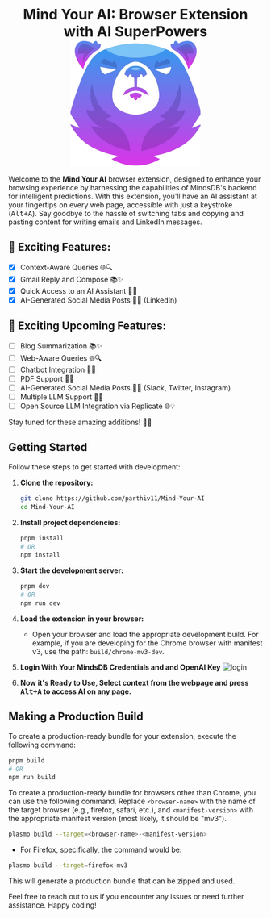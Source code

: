 <div align="center">
    <h1 style="margin: 0;">Mind Your AI: Browser Extension with AI SuperPowers</h1>
    <img src="assets/icon.png" height="250px" >
</div>

Welcome to the <b>Mind Your AI</b> browser extension, designed to enhance your browsing experience by harnessing the capabilities of MindsDB's backend for intelligent predictions. With this extension, you'll have an AI assistant at your fingertips on every web page, accessible with just a keystroke (<kbd>Alt+A</kbd>). Say goodbye to the hassle of switching tabs and copying and pasting content for writing emails and LinkedIn messages.

## 🌟 Exciting Features:

- [X] Context-Aware Queries 🌐🔍
- [X] Gmail Reply and Compose 📚✨
- [X] Quick Access to an AI Assistant 🤖💬
- [X] AI-Generated Social Media Posts 📱📝 (LinkedIn)

## 🌟 Exciting Upcoming Features:

- [ ] Blog Summarization 📚✨
- [ ] Web-Aware Queries 🌐🔍
- [ ] Chatbot Integration 🤖💬
- [ ] PDF Support 📄🔗
- [ ] AI-Generated Social Media Posts 📱📝 (Slack, Twitter, Instagram)
- [ ] Multiple LLM Support 🧠🔗
- [ ] Open Source LLM Integration via Replicate 🌐💡

Stay tuned for these amazing additions! 🚀🌈

## Getting Started

Follow these steps to get started with development:

1. **Clone the repository:**

    ```bash
    git clone https://github.com/parthiv11/Mind-Your-AI
    cd Mind-Your-AI
    ```

2. **Install project dependencies:**

    ```bash
    pnpm install
    # OR
    npm install
    ```


4. **Start the development server:**

   ```bash
   pnpm dev
   # OR
   npm run dev
   ```

5. **Load the extension in your browser:**

   - Open your browser and load the appropriate development build. For example, if you are developing for the Chrome browser with manifest v3, use the path: `build/chrome-mv3-dev`.

6. **Login With Your MindsDB Credentials and and OpenAI Key**
   ![login](https://github.com/parthiv11/Mind-Your-AI/assets/75653580/666d632e-80a6-4627-88fd-5db5c32d957d)


9. **Now it's Ready to Use, Select context from the webpage and press <kbd>Alt+A</kbd> to access AI on any page.**


## Making a Production Build

To create a production-ready bundle for your extension, execute the following command:

```bash
pnpm build
# OR
npm run build
```
To create a production-ready bundle for browsers other than Chrome, you can use the following command. Replace `<browser-name>` with the name of the target browser (e.g., firefox, safari, etc.), and `<manifest-version>` with the appropriate manifest version (most likely, it should be "mv3").

```bash
plasmo build --target=<browser-name>-<manifest-version>
```
- For Firefox, specifically, the command would be:
```bash
plasmo build --target=firefox-mv3
```

This will generate a production bundle that can be zipped and used.


Feel free to reach out to us if you encounter any issues or need further assistance. Happy coding!
